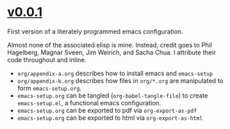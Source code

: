 # [v0.0.1][v0.0.1]

First version of a literately programmed emacs configuration.

Almost none of the associated elisp is mine. Instead, credit goes to
Phil Hagelberg, Magnar Sveen, Jim Weirich, and Sacha Chua. I attribute
their code throughout and inline.

* `org/appendix-a.org` describes how to install emacs and
  `emacs-setup`
* `org/appendix-b.org` describes how files in `org/*.org` are
  manipulated to form `emacs-setup.org`.
* `emacs-setup.org` can be tangled (`org-babel-tangle-file`) to create
  `emacs-setup.el`, a functional emacs configuration.
* `emacs-setup.org` can be exported to pdf via `org-export-as-pdf`
* `emacs-setup.org` can be exported to html via `org-export-as-html`

[v0.0.1]: https://github.com/jedcn/emacs-setup/tree/v0.0.1
